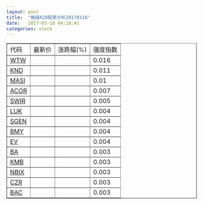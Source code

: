```yaml
---
layout: post
title:  "触碰R20股票分析20170318"
date:   2017-03-18 04:16:41
categories: stock
---
```

<script type="text/javascript">
var stockList = []
stockList.push('gb_wtw');
stockList.push('gb_knd');
stockList.push('gb_masi');
stockList.push('gb_acor');
stockList.push('gb_swir');
stockList.push('gb_luk');
stockList.push('gb_sgen');
stockList.push('gb_bmy');
stockList.push('gb_ev');
stockList.push('gb_ba');
stockList.push('gb_kmb');
stockList.push('gb_nbix');
stockList.push('gb_czr');
stockList.push('gb_bac');
</script>

<table border="1">
 <tr>
 <td>代码</td>
  <td>最新价</td>
  <td>涨跌幅(%)</td>
 <td>强度指数</td>
</tr>
  <tr id="wtw"><td><a href="http://stock.finance.sina.com.cn/usstock/quotes/WTW.html" target="_blank">WTW</a></td><td></td><td></td><td>0.016</td></tr>
  <tr id="knd"><td><a href="http://stock.finance.sina.com.cn/usstock/quotes/KND.html" target="_blank">KND</a></td><td></td><td></td><td>0.011</td></tr>
  <tr id="masi"><td><a href="http://stock.finance.sina.com.cn/usstock/quotes/MASI.html" target="_blank">MASI</a></td><td></td><td></td><td>0.01</td></tr>
  <tr id="acor"><td><a href="http://stock.finance.sina.com.cn/usstock/quotes/ACOR.html" target="_blank">ACOR</a></td><td></td><td></td><td>0.007</td></tr>
  <tr id="swir"><td><a href="http://stock.finance.sina.com.cn/usstock/quotes/SWIR.html" target="_blank">SWIR</a></td><td></td><td></td><td>0.005</td></tr>
  <tr id="luk"><td><a href="http://stock.finance.sina.com.cn/usstock/quotes/LUK.html" target="_blank">LUK</a></td><td></td><td></td><td>0.004</td></tr>
  <tr id="sgen"><td><a href="http://stock.finance.sina.com.cn/usstock/quotes/SGEN.html" target="_blank">SGEN</a></td><td></td><td></td><td>0.004</td></tr>
  <tr id="bmy"><td><a href="http://stock.finance.sina.com.cn/usstock/quotes/BMY.html" target="_blank">BMY</a></td><td></td><td></td><td>0.004</td></tr>
  <tr id="ev"><td><a href="http://stock.finance.sina.com.cn/usstock/quotes/EV.html" target="_blank">EV</a></td><td></td><td></td><td>0.004</td></tr>
  <tr id="ba"><td><a href="http://stock.finance.sina.com.cn/usstock/quotes/BA.html" target="_blank">BA</a></td><td></td><td></td><td>0.003</td></tr>
  <tr id="kmb"><td><a href="http://stock.finance.sina.com.cn/usstock/quotes/KMB.html" target="_blank">KMB</a></td><td></td><td></td><td>0.003</td></tr>
  <tr id="nbix"><td><a href="http://stock.finance.sina.com.cn/usstock/quotes/NBIX.html" target="_blank">NBIX</a></td><td></td><td></td><td>0.003</td></tr>
  <tr id="czr"><td><a href="http://stock.finance.sina.com.cn/usstock/quotes/CZR.html" target="_blank">CZR</a></td><td></td><td></td><td>0.003</td></tr>
  <tr id="bac"><td><a href="http://stock.finance.sina.com.cn/usstock/quotes/BAC.html" target="_blank">BAC</a></td><td></td><td></td><td>0.003</td></tr>
</table>
